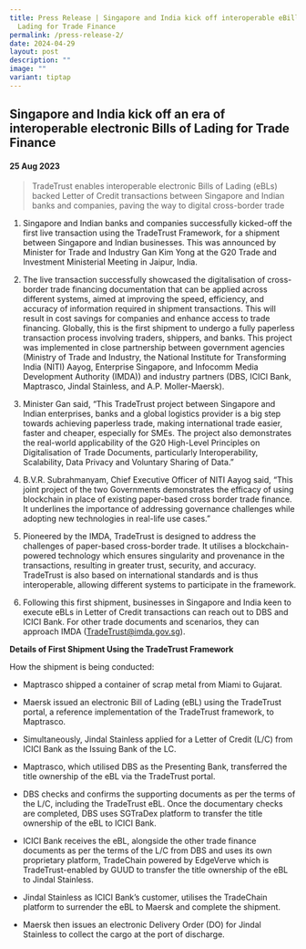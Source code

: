 ```yaml
---
title: Press Release | Singapore and India kick off interoperable eBills of
  Lading for Trade Finance
permalink: /press-release-2/
date: 2024-04-29
layout: post
description: ""
image: ""
variant: tiptap
---
```

<h2>Singapore and India kick off an era of interoperable electronic Bills of Lading for Trade Finance</h2>
<h4>25 Aug 2023</h4>
<p></p>
<blockquote>
<p>TradeTrust enables interoperable electronic Bills of Lading (eBLs) backed
Letter of Credit transactions between Singapore and Indian banks and companies,
paving the way to digital cross-border trade</p>
</blockquote>
<ol data-tight="true" class="tight">
<li>
<p>Singapore and Indian banks and companies successfully kicked-off the first
live transaction using the TradeTrust Framework, for a shipment between
Singapore and Indian businesses. This was announced by Minister for Trade
and Industry Gan Kim Yong at the G20 Trade and Investment Ministerial Meeting
in Jaipur, India.</p>
</li>
<li>
<p>The live transaction successfully showcased the digitalisation of cross-border
trade financing documentation that can be applied across different systems,
aimed at improving the speed, efficiency, and accuracy of information required
in shipment transactions. This will result in cost savings for companies
and enhance access to trade financing. Globally, this is the first shipment
to undergo a fully paperless transaction process involving traders, shippers,
and banks. This project was implemented in close partnership between government
agencies (Ministry of Trade and Industry, the National Institute for Transforming
India (NITI) Aayog, Enterprise Singapore, and Infocomm Media Development
Authority (IMDA)) and industry partners (DBS, ICICI Bank, Maptrasco, Jindal
Stainless, and A.P. Moller-Maersk).</p>
</li>
<li>
<p>Minister Gan said, “This TradeTrust project between Singapore and Indian
enterprises, banks and a global logistics provider is a big step towards
achieving paperless trade, making international trade easier, faster and
cheaper, especially for SMEs. The project also demonstrates the real-world
applicability of the G20 High-Level Principles on Digitalisation of Trade
Documents, particularly Interoperability, Scalability, Data Privacy and
Voluntary Sharing of Data.”</p>
</li>
<li>
<p>B.V.R. Subrahmanyam, Chief Executive Officer of NITI Aayog said, “This
joint project of the two Governments demonstrates the efficacy of using
blockchain in place of existing paper-based cross border trade finance.
It underlines the importance of addressing governance challenges while
adopting new technologies in real-life use cases.”</p>
</li>
<li>
<p>Pioneered by the IMDA, TradeTrust is designed to address the challenges
of paper-based cross-border trade. It utilises a blockchain-powered technology
which ensures singularity and provenance in the transactions, resulting
in greater trust, security, and accuracy. TradeTrust is also based on international
standards and is thus interoperable, allowing different systems to participate
in the framework.</p>
</li>
<li>
<p>Following this first shipment, businesses in Singapore and India keen
to execute eBLs in Letter of Credit transactions can reach out to DBS and
ICICI Bank. For other trade documents and scenarios, they can approach
IMDA (<a href="mailto:TradeTrust@imda.gov.sg" rel="noopener noreferrer nofollow" target="_blank">TradeTrust@imda.gov.sg</a>).</p>
</li>
</ol>
<p></p>
<p><strong>Details of First Shipment Using the TradeTrust Framework</strong>
</p>
<p>How the shipment is being conducted:</p>
<ul data-tight="true" class="tight">
<li>
<p>Maptrasco shipped a container of scrap metal from Miami to Gujarat.</p>
</li>
<li>
<p>Maersk issued an electronic Bill of Lading (eBL) using the TradeTrust
portal, a reference implementation of the TradeTrust framework, to Maptrasco.</p>
</li>
<li>
<p>Simultaneously, Jindal Stainless applied for a Letter of Credit (L/C)
from ICICI Bank as the Issuing Bank of the LC.</p>
</li>
<li>
<p>Maptrasco, which utilised DBS as the Presenting Bank, transferred the
title ownership of the eBL via the TradeTrust portal.</p>
</li>
<li>
<p>DBS checks and confirms the supporting documents as per the terms of the
L/C, including the TradeTrust eBL. Once the documentary checks are completed,
DBS uses SGTraDex platform to transfer the title ownership of the eBL to
ICICI Bank.</p>
</li>
<li>
<p>ICICI Bank receives the eBL, alongside the other trade finance documents
as per the terms of the L/C from DBS and uses its own proprietary platform,
TradeChain powered by EdgeVerve which is TradeTrust-enabled by GUUD to
transfer the title ownership of the eBL to Jindal Stainless.</p>
</li>
<li>
<p>Jindal Stainless as ICICI Bank’s customer, utilises the TradeChain platform
to surrender the eBL to Maersk and complete the shipment.</p>
</li>
<li>
<p>Maersk then issues an electronic Delivery Order (DO) for Jindal Stainless
to collect the cargo at the port of discharge.</p>
</li>
</ul>
<p></p>